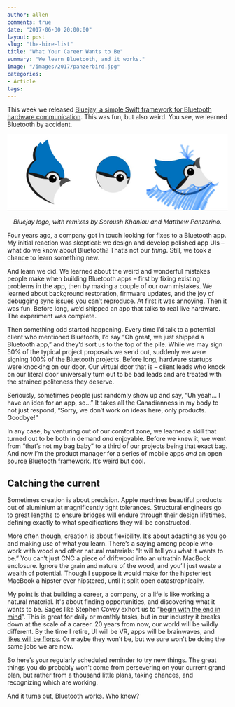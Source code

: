 ```yaml
---
author: allen
comments: true
date: "2017-06-30 20:00:00"
layout: post
slug: "the-hire-list"
title: "What Your Career Wants to Be"
summary: "We learn Bluetooth, and it works."
image: "/images/2017/panzerbird.jpg"
categories:
- Article
tags:
---
```


This week we released [Bluejay, a simple Swift framework for Bluetooth hardware communication](http://github.com/steamclock/bluejay). This was fun, but also weird. You see, we learned Bluetooth by accident.

<img style='border-bottom: 1px solid #ddd' src='/images/2017/bluejays.jpg'>
<p style='text-align: center'><i>Bluejay logo, with remixes by Soroush Khanlou and Matthew Panzarino.</i></p>

Four years ago, a company got in touch looking for fixes to a Bluetooth app. My initial reaction was skeptical: we design and develop polished app UIs &ndash; what do we know about Bluetooth? That’s not our *thing*. Still, we took a chance to learn something new.

And learn we did. We learned about the weird and wonderful mistakes people make when building Bluetooth apps &ndash; first by fixing existing problems in the app, then by making a couple of our own mistakes. We learned about background restoration, firmware updates, and the joy of debugging sync issues you can’t reproduce. At first it was annoying. Then it was fun. Before long, we’d shipped an app that talks to real live hardware. The experiment was complete.

Then something odd started happening. Every time I’d talk to a potential client who mentioned Bluetooth, I’d say “Oh great, we just shipped a Bluetooth app,” and they’d sort us to the top of the pile. While we may sign 50% of the typical project proposals we send out, suddenly we were signing 100% of the Bluetooth projects. Before long, hardware startups were knocking on our door. Our virtual door that is &ndash; client leads who knock on our literal door universally turn out to be bad leads and are treated with the strained politeness they deserve.

Seriously, sometimes people just randomly show up and say, “Uh yeah… I have an idea for an app, so…” It takes all the Canadianness in my body to not just respond, “Sorry, we don’t work on ideas here, only products. Goodbye!”

In any case, by venturing out of our comfort zone, we learned a skill that turned out to be both in demand *and* enjoyable. Before we knew it, we went from “that’s not my bag baby” to a third of our projects being that exact bag. And now I’m the product manager for a series of mobile apps *and* an open source Bluetooth framework. It’s weird but cool.

## Catching the current

Sometimes creation is about precision. Apple machines beautiful products out of aluminium at magnificently tight tolerances. Structural engineers go to great lengths to ensure bridges will endure through their design lifetimes, defining exactly to what specifications they will be constructed. 

More often though, creation is about flexibility. It’s about adapting as you go and making use of what you learn. There’s a saying among people who work with wood and other natural materials: “It will tell you what it wants to be.” You can’t just CNC a piece of driftwood into an ultrathin MacBook enclosure. Ignore the grain and nature of the wood, and you’ll just waste a wealth of potential. Though I suppose it would make for the hipsteriest MacBook a hipster ever hipstered, until it split open catastrophically.

My point is that building a career, a company, or a life is like working a natural material. It's about finding opportunities, and discovering what it wants to be. Sages like Stephen Covey exhort us to “[begin with the end in mind](https://www.stephencovey.com/7habits/7habits-habit2.php)”. This is great for daily or monthly tasks, but in our industry it breaks down at the scale of a career. 20 years from now, our world will be wildly different. By the time I retire, UI will be VR, apps will be brainwaves, and [likes will be florps](https://twitter.com/actioncookbook/status/684515262712967170). Or maybe they won’t be, but we sure won't be doing the same jobs we are now.

So here’s your regularly scheduled reminder to try new things. The great things you do probably won’t come from persevering on your current grand plan, but rather from a thousand little plans, taking chances, and recognizing which are working.

And it turns out, Bluetooth works. Who knew?